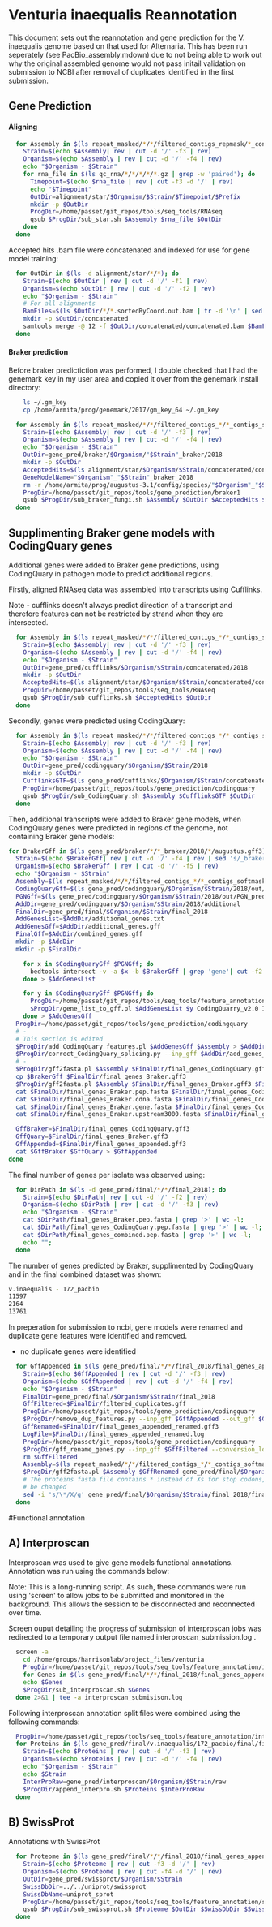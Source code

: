 # Venturia inaequalis Reannotation

This document sets out the reannotation and gene prediction for the V. inaequalis genome based on that used for Alternaria. This has been run seperately (see PacBio_assembly.mdown) due to not being able to work out why the original assembled genome would not pass initail validation on submission to NCBI after removal of duplicates identified in the first submission.

## Gene Prediction


#### Aligning



```bash
  for Assembly in $(ls repeat_masked/*/*/filtered_contigs_repmask/*_contigs_unmasked.fa | grep -w '172_pacbio'); do
    Strain=$(echo $Assembly| rev | cut -d '/' -f3 | rev)
    Organism=$(echo $Assembly | rev | cut -d '/' -f4 | rev)
    echo "$Organism - $Strain"
    for rna_file in $(ls qc_rna/*/*/*/*/*.gz | grep -w 'paired'); do
      Timepoint=$(echo $rna_file | rev | cut -f3 -d '/' | rev)
      echo "$Timepoint"
      OutDir=alignment/star/$Organism/$Strain/$Timepoint/$Prefix
      mkdir -p $OutDir
      ProgDir=/home/passet/git_repos/tools/seq_tools/RNAseq
      qsub $ProgDir/sub_star.sh $Assembly $rna_file $OutDir
    done
  done
```


Accepted hits .bam file were concatenated and indexed for use for gene model training:

```bash
  for OutDir in $(ls -d alignment/star/*/*); do
    Strain=$(echo $OutDir | rev | cut -d '/' -f1 | rev)
    Organism=$(echo $OutDir | rev | cut -d '/' -f2 | rev)
    echo "$Organism - $Strain"
    # For all alignments
    BamFiles=$(ls $OutDir/*/*.sortedByCoord.out.bam | tr -d '\n' | sed 's/.bam/.bam /g')
    mkdir -p $OutDir/concatenated
    samtools merge -@ 12 -f $OutDir/concatenated/concatenated.bam $BamFiles
  done
```

#### Braker prediction

Before braker predictiction was performed, I double checked that I had the
genemark key in my user area and copied it over from the genemark install
directory:

```bash
	ls ~/.gm_key
	cp /home/armita/prog/genemark/2017/gm_key_64 ~/.gm_key
```


```bash
  for Assembly in $(ls repeat_masked/*/*/filtered_contigs_*/*_contigs_softmasked.fa | grep '172_pacbio'); do
    Strain=$(echo $Assembly| rev | cut -d '/' -f3 | rev)
    Organism=$(echo $Assembly | rev | cut -d '/' -f4 | rev)
    echo "$Organism - $Strain"
    OutDir=gene_pred/braker/$Organism/"$Strain"_braker/2018
    mkdir -p $OutDir
    AcceptedHits=$(ls alignment/star/$Organism/$Strain/concatenated/concatenated.bam)
    GeneModelName="$Organism"_"$Strain"_braker_2018
    rm -r /home/armita/prog/augustus-3.1/config/species/"$Organism"_"$Strain"_braker_2018
    ProgDir=/home/passet/git_repos/tools/gene_prediction/braker1
    qsub $ProgDir/sub_braker_fungi.sh $Assembly $OutDir $AcceptedHits $GeneModelName
  done
```


## Supplimenting Braker gene models with CodingQuary genes

Additional genes were added to Braker gene predictions, using CodingQuary in
pathogen mode to predict additional regions.

Firstly, aligned RNAseq data was assembled into transcripts using Cufflinks.

Note - cufflinks doesn't always predict direction of a transcript and
therefore features can not be restricted by strand when they are intersected.

```bash
  for Assembly in $(ls repeat_masked/*/*/filtered_contigs_*/*_contigs_softmasked.fa | grep "172_pacbio"); do
    Strain=$(echo $Assembly| rev | cut -d '/' -f3 | rev)
    Organism=$(echo $Assembly | rev | cut -d '/' -f4 | rev)
    echo "$Organism - $Strain"
    OutDir=gene_pred/cufflinks/$Organism/$Strain/concatenated/2018
    mkdir -p $OutDir
    AcceptedHits=$(ls alignment/star/$Organism/$Strain/concatenated/concatenated.bam)
    ProgDir=/home/passet/git_repos/tools/seq_tools/RNAseq
    qsub $ProgDir/sub_cufflinks.sh $AcceptedHits $OutDir
  done
```


Secondly, genes were predicted using CodingQuary:

```bash
  for Assembly in $(ls repeat_masked/*/*/filtered_contigs_*/*_contigs_softmasked.fa | grep "172_pacbio"); do
    Strain=$(echo $Assembly| rev | cut -d '/' -f3 | rev)
    Organism=$(echo $Assembly | rev | cut -d '/' -f4 | rev)
    echo "$Organism - $Strain"
    OutDir=gene_pred/codingquary/$Organism/$Strain/2018
    mkdir -p $OutDir
    CufflinksGTF=$(ls gene_pred/cufflinks/$Organism/$Strain/concatenated/2018/transcripts.gtf)
    ProgDir=/home/passet/git_repos/tools/gene_prediction/codingquary
    qsub $ProgDir/sub_CodingQuary.sh $Assembly $CufflinksGTF $OutDir
  done
```


Then, additional transcripts were added to Braker gene models, when CodingQuary
genes were predicted in regions of the genome, not containing Braker gene
models:

```bash
for BrakerGff in $(ls gene_pred/braker/*/*_braker/2018/*/augustus.gff3); do
  Strain=$(echo $BrakerGff| rev | cut -d '/' -f4 | rev | sed 's/_braker_new//g' | sed 's/_braker_pacbio//g' | sed 's/_braker//g')
  Organism=$(echo $BrakerGff | rev | cut -d '/' -f5 | rev)
  echo "$Organism - $Strain"
  Assembly=$(ls repeat_masked/*/*/filtered_contigs_*/*_contigs_softmasked.fa | grep "172_pacbio")
  CodingQuaryGff=$(ls gene_pred/codingquary/$Organism/$Strain/2018/out/PredictedPass.gff3)
  PGNGff=$(ls gene_pred/codingquary/$Organism/$Strain/2018/out/PGN_predictedPass.gff3)
  AddDir=gene_pred/codingquary/$Organism/$Strain/2018/additional
  FinalDir=gene_pred/final/$Organism/$Strain/final_2018
  AddGenesList=$AddDir/additional_genes.txt
  AddGenesGff=$AddDir/additional_genes.gff
  FinalGff=$AddDir/combined_genes.gff
  mkdir -p $AddDir
  mkdir -p $FinalDir

    for x in $CodingQuaryGff $PGNGff; do
      bedtools intersect -v -a $x -b $BrakerGff | grep 'gene'| cut -f2 -d'=' | cut -f1 -d';'
    done > $AddGenesList

    for y in $CodingQuaryGff $PGNGff; do
      ProgDir=/home/passet/git_repos/tools/seq_tools/feature_annotation
      $ProgDir/gene_list_to_gff.pl $AddGenesList $y CodingQuarry_v2.0 ID CodingQuary
    done > $AddGenesGff
  ProgDir=/home/passet/git_repos/tools/gene_prediction/codingquary
  # -
  # This section is edited
  $ProgDir/add_CodingQuary_features.pl $AddGenesGff $Assembly > $AddDir/add_genes_CodingQuary_unspliced.gff3
  $ProgDir/correct_CodingQuary_splicing.py --inp_gff $AddDir/add_genes_CodingQuary_unspliced.gff3 > $FinalDir/final_genes_CodingQuary.gff3
  # -
  $ProgDir/gff2fasta.pl $Assembly $FinalDir/final_genes_CodingQuary.gff3 $FinalDir/final_genes_CodingQuary
  cp $BrakerGff $FinalDir/final_genes_Braker.gff3
  $ProgDir/gff2fasta.pl $Assembly $FinalDir/final_genes_Braker.gff3 $FinalDir/final_genes_Braker
  cat $FinalDir/final_genes_Braker.pep.fasta $FinalDir/final_genes_CodingQuary.pep.fasta | sed -r 's/\*/X/g' > $FinalDir/final_genes_combined.pep.fasta
  cat $FinalDir/final_genes_Braker.cdna.fasta $FinalDir/final_genes_CodingQuary.cdna.fasta > $FinalDir/final_genes_combined.cdna.fasta
  cat $FinalDir/final_genes_Braker.gene.fasta $FinalDir/final_genes_CodingQuary.gene.fasta > $FinalDir/final_genes_combined.gene.fasta
  cat $FinalDir/final_genes_Braker.upstream3000.fasta $FinalDir/final_genes_CodingQuary.upstream3000.fasta > $FinalDir/final_genes_combined.upstream3000.fasta

  GffBraker=$FinalDir/final_genes_CodingQuary.gff3
  GffQuary=$FinalDir/final_genes_Braker.gff3
  GffAppended=$FinalDir/final_genes_appended.gff3
  cat $GffBraker $GffQuary > $GffAppended
done
```


The final number of genes per isolate was observed using:
```bash
  for DirPath in $(ls -d gene_pred/final/*/*/final_2018); do
    Strain=$(echo $DirPath| rev | cut -d '/' -f2 | rev)
    Organism=$(echo $DirPath | rev | cut -d '/' -f3 | rev)
    echo "$Organism - $Strain"
    cat $DirPath/final_genes_Braker.pep.fasta | grep '>' | wc -l;
    cat $DirPath/final_genes_CodingQuary.pep.fasta | grep '>' | wc -l;
    cat $DirPath/final_genes_combined.pep.fasta | grep '>' | wc -l;
    echo "";
  done
```

The number of genes predicted by Braker, supplimented by CodingQuary and in the
final combined dataset was shown:
```bash
v.inaequalis - 172_pacbio
11597
2164
13761
```



In preperation for submission to ncbi, gene models were renamed and duplicate gene features were identified and removed.
 * no duplicate genes were identified


```bash
  for GffAppended in $(ls gene_pred/final/*/*/final_2018/final_genes_appended.gff3); do
    Strain=$(echo $GffAppended | rev | cut -d '/' -f3 | rev)
    Organism=$(echo $GffAppended | rev | cut -d '/' -f4 | rev)
    echo "$Organism - $Strain"
    FinalDir=gene_pred/final/$Organism/$Strain/final_2018
    GffFiltered=$FinalDir/filtered_duplicates.gff
    ProgDir=/home/passet/git_repos/tools/gene_prediction/codingquary
    $ProgDir/remove_dup_features.py --inp_gff $GffAppended --out_gff $GffFiltered
    GffRenamed=$FinalDir/final_genes_appended_renamed.gff3
    LogFile=$FinalDir/final_genes_appended_renamed.log
    ProgDir=/home/passet/git_repos/tools/gene_prediction/codingquary
    $ProgDir/gff_rename_genes.py --inp_gff $GffFiltered --conversion_log $LogFile > $GffRenamed
    rm $GffFiltered
    Assembly=$(ls repeat_masked/*/*/filtered_contigs_*/*_contigs_softmasked.fa | grep "172_pacbio")
    $ProgDir/gff2fasta.pl $Assembly $GffRenamed gene_pred/final/$Organism/$Strain/final_2018/final_genes_appended_renamed
    # The proteins fasta file contains * instead of Xs for stop codons, these should
    # be changed
    sed -i 's/\*/X/g' gene_pred/final/$Organism/$Strain/final_2018/final_genes_appended_renamed.pep.fasta
  done
```

#Functional annotation

## A) Interproscan

Interproscan was used to give gene models functional annotations.
Annotation was run using the commands below:

Note: This is a long-running script. As such, these commands were run using
'screen' to allow jobs to be submitted and monitored in the background.
This allows the session to be disconnected and reconnected over time.

Screen ouput detailing the progress of submission of interproscan jobs
was redirected to a temporary output file named interproscan_submission.log .

```bash
  screen -a
    cd /home/groups/harrisonlab/project_files/venturia
    ProgDir=/home/passet/git_repos/tools/seq_tools/feature_annotation/interproscan
    for Genes in $(ls gene_pred/final/*/*/final_2018/final_genes_appended_renamed.pep.fasta | grep -w "172_pacbio"); do
    echo $Genes
    $ProgDir/sub_interproscan.sh $Genes
  done 2>&1 | tee -a interproscan_submisison.log
```


Following interproscan annotation split files were combined using the following
commands:

```bash
  ProgDir=/home/passet/git_repos/tools/seq_tools/feature_annotation/interproscan
  for Proteins in $(ls gene_pred/final/v.inaequalis/172_pacbio/final/final_genes_appended_renamed.pep.fasta | grep -w "172_pacbio"); do
    Strain=$(echo $Proteins | rev | cut -d '/' -f3 | rev)
    Organism=$(echo $Proteins | rev | cut -d '/' -f4 | rev)
    echo "$Organism - $Strain"
    echo $Strain
    InterProRaw=gene_pred/interproscan/$Organism/$Strain/raw
    $ProgDir/append_interpro.sh $Proteins $InterProRaw
  done
```

## B) SwissProt

Annotations with SwissProt
```bash
  for Proteome in $(ls gene_pred/final/*/*/final_2018/final_genes_appended_renamed.pep.fasta | grep -w "172_pacbio"); do
    Strain=$(echo $Proteome | rev | cut -f3 -d '/' | rev)
    Organism=$(echo $Proteome | rev | cut -f4 -d '/' | rev)
    OutDir=gene_pred/swissprot/$Organism/$Strain
    SwissDbDir=../../uniprot/swissprot
    SwissDbName=uniprot_sprot
    ProgDir=/home/passet/git_repos/tools/seq_tools/feature_annotation/swissprot
    qsub $ProgDir/sub_swissprot.sh $Proteome $OutDir $SwissDbDir $SwissDbName
  done
```

